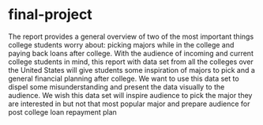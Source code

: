 # final-project
The report provides a general overview of two of the most important things college students worry about: picking majors while in the college and paying back loans after college. With the audience of incoming and current college students in mind, this report with data set from all the colleges over the United States will give students some inspiration of majors to pick and a general financial planning after college. We want to use this data set to dispel some misunderstanding and present the data visually to the audience. We wish this data set will inspire audience to pick the major they are interested in but not that most popular major and prepare audience for post college loan repayment plan
